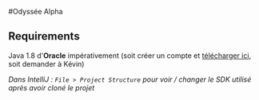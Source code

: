 #Odyssée Alpha

## Requirements

Java 1.8 d'**Oracle** impérativement (soit créer un compte et [télécharger ici](https://www.oracle.com/fr/java/technologies/javase/javase-jdk8-downloads.html), soit demander à Kévin)

*Dans IntelliJ : `File > Project Structure` pour voir / changer le SDK utilisé après avoir cloné le projet*
